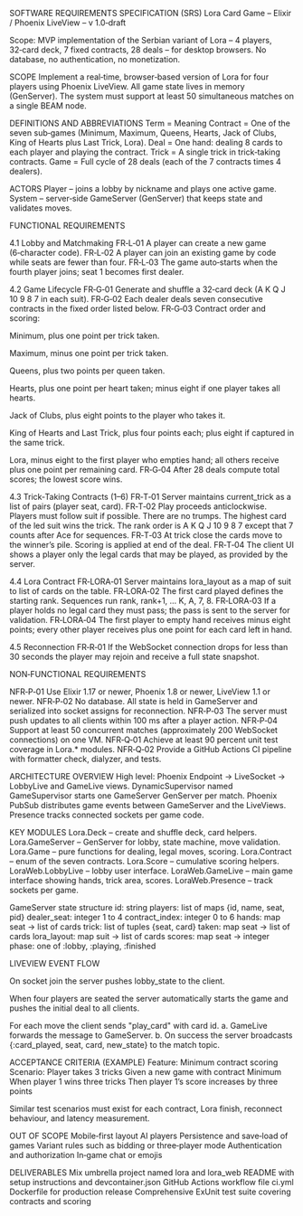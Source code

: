 SOFTWARE REQUIREMENTS SPECIFICATION (SRS)
Lora Card Game – Elixir / Phoenix LiveView – v 1.0‑draft

Scope: MVP implementation of the Serbian variant of Lora – 4 players, 32‑card deck, 7 fixed contracts, 28 deals – for desktop browsers. No database, no authentication, no monetization.

SCOPE
Implement a real‑time, browser‑based version of Lora for four players using Phoenix LiveView. All game state lives in memory (GenServer). The system must support at least 50 simultaneous matches on a single BEAM node.

DEFINITIONS AND ABBREVIATIONS
Term = Meaning
Contract = One of the seven sub‑games (Minimum, Maximum, Queens, Hearts, Jack of Clubs, King of Hearts plus Last Trick, Lora).
Deal = One hand: dealing 8 cards to each player and playing the contract.
Trick = A single trick in trick‑taking contracts.
Game = Full cycle of 28 deals (each of the 7 contracts times 4 dealers).

ACTORS
Player – joins a lobby by nickname and plays one active game.
System – server‑side GameServer (GenServer) that keeps state and validates moves.

FUNCTIONAL REQUIREMENTS

4.1 Lobby and Matchmaking
FR‑L‑01  A player can create a new game (6‑character code).
FR‑L‑02  A player can join an existing game by code while seats are fewer than four.
FR‑L‑03  The game auto‑starts when the fourth player joins; seat 1 becomes first dealer.

4.2 Game Lifecycle
FR‑G‑01  Generate and shuffle a 32‑card deck (A K Q J 10 9 8 7 in each suit).
FR‑G‑02  Each dealer deals seven consecutive contracts in the fixed order listed below.
FR‑G‑03  Contract order and scoring:

Minimum, plus one point per trick taken.

Maximum, minus one point per trick taken.

Queens, plus two points per queen taken.

Hearts, plus one point per heart taken; minus eight if one player takes all hearts.

Jack of Clubs, plus eight points to the player who takes it.

King of Hearts and Last Trick, plus four points each; plus eight if captured in the same trick.

Lora, minus eight to the first player who empties hand; all others receive plus one point per remaining card.
FR‑G‑04  After 28 deals compute total scores; the lowest score wins.

4.3 Trick‑Taking Contracts (1–6)
FR‑T‑01  Server maintains current_trick as a list of pairs (player seat, card).
FR‑T‑02  Play proceeds anticlockwise. Players must follow suit if possible. There are no trumps. The highest card of the led suit wins the trick. The rank order is A K Q J 10 9 8 7 except that 7 counts after Ace for sequences.
FR‑T‑03  At trick close the cards move to the winner’s pile. Scoring is applied at end of the deal.
FR‑T‑04  The client UI shows a player only the legal cards that may be played, as provided by the server.

4.4 Lora Contract
FR‑LORA‑01  Server maintains lora_layout as a map of suit to list of cards on the table.
FR‑LORA‑02  The first card played defines the starting rank. Sequences run rank, rank+1, … K, A, 7, 8.
FR‑LORA‑03  If a player holds no legal card they must pass; the pass is sent to the server for validation.
FR‑LORA‑04  The first player to empty hand receives minus eight points; every other player receives plus one point for each card left in hand.

4.5 Reconnection
FR‑R‑01  If the WebSocket connection drops for less than 30 seconds the player may rejoin and receive a full state snapshot.

NON‑FUNCTIONAL REQUIREMENTS

NFR‑P‑01  Use Elixir 1.17 or newer, Phoenix 1.8 or newer, LiveView 1.1 or newer.
NFR‑P‑02  No database. All state is held in GameServer and serialized into socket assigns for reconnection.
NFR‑P‑03  The server must push updates to all clients within 100 ms after a player action.
NFR‑P‑04  Support at least 50 concurrent matches (approximately 200 WebSocket connections) on one VM.
NFR‑Q‑01  Achieve at least 90 percent unit test coverage in Lora.* modules.
NFR‑Q‑02  Provide a GitHub Actions CI pipeline with formatter check, dialyzer, and tests.

ARCHITECTURE OVERVIEW
High level:
Phoenix Endpoint → LiveSocket → LobbyLive and GameLive views.
DynamicSupervisor named GameSupervisor starts one GameServer GenServer per match.
Phoenix PubSub distributes game events between GameServer and the LiveViews.
Presence tracks connected sockets per game code.

KEY MODULES
Lora.Deck – create and shuffle deck, card helpers.
Lora.GameServer – GenServer for lobby, state machine, move validation.
Lora.Game – pure functions for dealing, legal moves, scoring.
Lora.Contract – enum of the seven contracts.
Lora.Score – cumulative scoring helpers.
LoraWeb.LobbyLive – lobby user interface.
LoraWeb.GameLive – main game interface showing hands, trick area, scores.
LoraWeb.Presence – track sockets per game.

GameServer state structure
id: string
players: list of maps {id, name, seat, pid}
dealer_seat: integer 1 to 4
contract_index: integer 0 to 6
hands: map seat → list of cards
trick: list of tuples {seat, card}
taken: map seat → list of cards
lora_layout: map suit → list of cards
scores: map seat → integer
phase: one of :lobby, :playing, :finished

LIVEVIEW EVENT FLOW

On socket join the server pushes lobby_state to the client.

When four players are seated the server automatically starts the game and pushes the initial deal to all clients.

For each move the client sends "play_card" with card id.
a. GameLive forwards the message to GameServer.
b. On success the server broadcasts {:card_played, seat, card, new_state} to the match topic.

ACCEPTANCE CRITERIA (EXAMPLE)
Feature: Minimum contract scoring
Scenario: Player takes 3 tricks
Given a new game with contract Minimum
When player 1 wins three tricks
Then player 1’s score increases by three points

Similar test scenarios must exist for each contract, Lora finish, reconnect behaviour, and latency measurement.

OUT OF SCOPE
Mobile‑first layout
AI players
Persistence and save‑load of games
Variant rules such as bidding or three‑player mode
Authentication and authorization
In‑game chat or emojis

DELIVERABLES
Mix umbrella project named lora and lora_web
README with setup instructions and devcontainer.json
GitHub Actions workflow file ci.yml
Dockerfile for production release
Comprehensive ExUnit test suite covering contracts and scoring